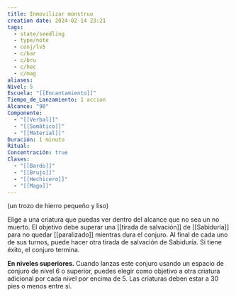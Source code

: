 ```yaml
---
title: Inmovilizar monstruo
creation date: 2024-02-14 23:21
tags:
  - state/seedling
  - type/note
  - conj/lv5
  - c/bar
  - c/bru
  - c/hec
  - c/mag
aliases: 
Nivel: 5
Escuela: "[[Encantamiento]]"
Tiempo_de_Lanzamiento: 1 accion
Alcance: "90"
Componente:
  - "[[Verbal]]"
  - "[[Somático]]"
  - "[[Material]]"
Duración: 1 minuto
Ritual: 
Concentración: true
Clases:
  - "[[Bardo]]"
  - "[[Brujo]]"
  - "[[Hechicero]]"
  - "[[Mago]]"
---
```

(un trozo de hierro pequeño y liso)

Elige a una criatura que puedas ver dentro del alcance que no sea un no muerto. El objetivo debe superar una [[tirada de salvación]] de [[Sabiduría]] para no quedar [[paralizado]] mientras dura el conjuro. Al final de cada uno de sus turnos, puede hacer otra tirada de salvación de Sabiduría. Si tiene éxito, el conjuro termina.

**En niveles superiores.** Cuando lanzas este conjuro usando un espacio de conjuro de nivel 6 o superior, puedes elegir como objetivo a otra criatura adicional por cada nivel por encima de 5. Las criaturas deben estar a 30 pies o menos entre sí.
